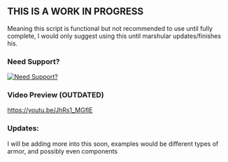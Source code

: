 ## THIS IS A WORK IN PROGRESS
Meaning this script is functional but not recommended to use until fully complete, I would only suggest using this until marshular updates/finishes his.

### Need Support?

[![Need Support?](https://i.imgur.com/fqKYWeV.png)](https://discord.gg/Z9Mxu72zZ6)

### Video Preview (OUTDATED)

https://youtu.be/JhRs1_MGflE


### Updates: 

I will be adding more into this soon, examples would be different types of armor, and possibly even components
